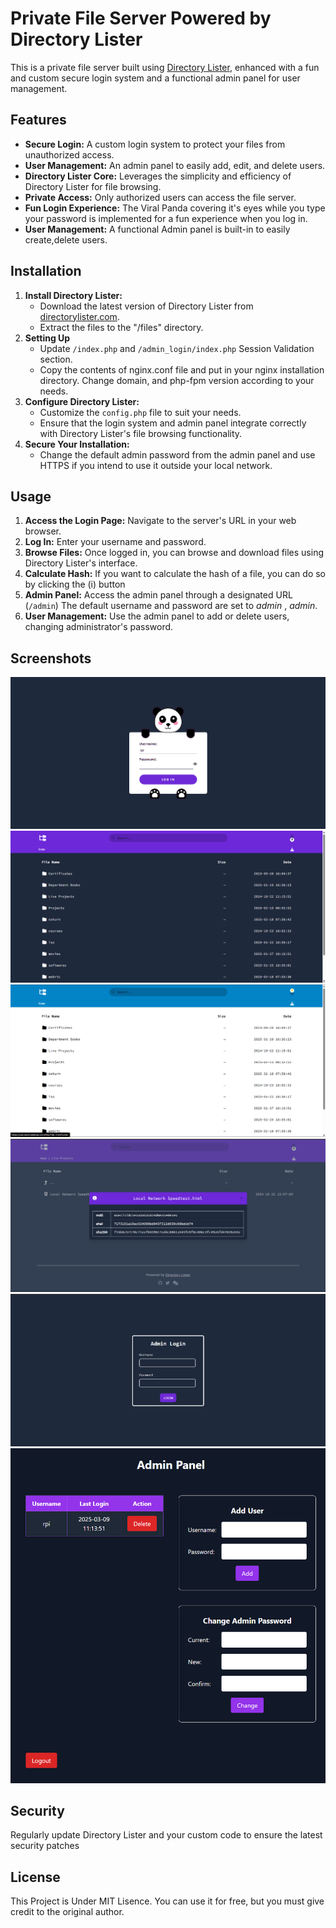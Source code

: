 # Private File Server Powered by Directory Lister

This is a private file server built using [Directory Lister](https://www.directorylister.com/), enhanced with a fun and custom secure login system and a functional admin panel for user management.

## Features

* **Secure Login:** A custom login system to protect your files from unauthorized access.
* **User Management:** An admin panel to easily add, edit, and delete users.
* **Directory Lister Core:** Leverages the simplicity and efficiency of Directory Lister for file browsing.
* **Private Access:** Only authorized users can access the file server.
* **Fun Login Experience:** The Viral Panda covering it's eyes while you type your password is implemented for a fun experience when you log in.
* **User Management:** A functional Admin panel is built-in to easily create,delete users.




## Installation
1.  **Install Directory Lister:**
    * Download the latest version of Directory Lister from [directorylister.com](https://www.directorylister.com/).
    * Extract the files to the "/files" directory.
2.  **Setting Up**
    * Update `/index.php` and `/admin_login/index.php` Session Validation section.
    * Copy the contents of nginx.conf file and put in your nginx installation directory. Change domain, and php-fpm version according to your needs.
3.  **Configure Directory Lister:**
    * Customize the `config.php` file to suit your needs.
    * Ensure that the login system and admin panel integrate correctly with Directory Lister's file browsing functionality.
4.  **Secure Your Installation:**
    * Change the default admin password from the admin panel and use HTTPS if you intend to use it outside your local network.



## Usage

1.  **Access the Login Page:** Navigate to the server's URL in your web browser.
2.  **Log In:** Enter your username and password.
3.  **Browse Files:** Once logged in, you can browse and download files using Directory Lister's interface.
4.  **Calculate Hash:** If you want to calculate the hash of a file, you can do so by clicking the (i) button
5.  **Admin Panel:** Access the admin panel through a designated URL (`/admin`) The default username and password are set to *admin* , *admin*.
6.  **User Management:** Use the admin panel to add or delete users, changing administrator's password.



## Screenshots

![Login](files/Pictures/Login_Page.png)
![Homepage(dark)](files/Pictures/HomePage_Dark.png)
![Homepage(light)](files/Pictures/HomePage_Light.png)
![Hash Calculator](files/Pictures/File_Hash_Calaulator.png)
![Admin Login](files/Pictures/Admin_Login_Page.png)
![Admin Page](files/Pictures/Admin_Page.png)


## Security
Regularly update Directory Lister and your custom code to ensure the latest security patches



## License
This Project is Under MIT Lisence. You can use it for free, but you must give credit to the original author.
